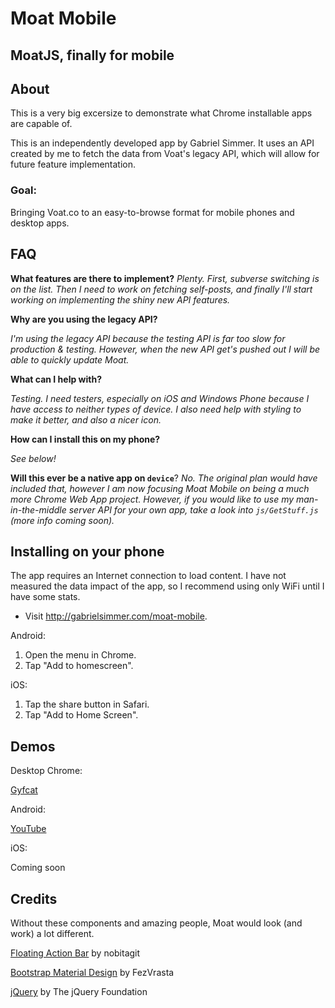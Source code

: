 # Moat Mobile

## MoatJS, finally for mobile

## About

This is a very big excersize to demonstrate what Chrome installable apps are capable of.

This is an independently developed app by Gabriel Simmer. It uses an API created by me to fetch the data from Voat's legacy API, which will allow for future feature implementation.

### Goal:

Bringing Voat.co to an easy-to-browse format for mobile phones and desktop apps.

## FAQ

**What features are there to implement?**
*Plenty. First, subverse switching is on the list. Then I need to work on fetching self-posts, and finally I'll start working on implementing the shiny new API features.*

**Why are you using the legacy API?**

*I'm using the legacy API because the testing API is far too slow for production &
testing. However, when the new API get's pushed out I will be able to quickly
update Moat.*

**What can I help with?**

*Testing. I need testers, especially on iOS and Windows Phone because I have access to neither types of device. I also need help with styling to make it better, and also a nicer icon.*

**How can I install this on my phone?**

*See below!*

**Will this ever be a native app on `device`**?
*No. The original plan would have included that, however I am now focusing Moat Mobile on being a much more Chrome Web App project. However, if you would like to use my man-in-the-middle server API for your own app, take a look into `js/GetStuff.js` (more info coming soon).*

## Installing on your phone

The app requires an Internet connection to load content. I have not measured the
data impact of the app, so I recommend using only WiFi until I have some stats.

- Visit http://gabrielsimmer.com/moat-mobile.

Android:

1. Open the menu in Chrome.
2. Tap "Add to homescreen".

iOS:

1. Tap the share button in Safari.
2. Tap "Add to Home Screen".

## Demos

Desktop Chrome:

[Gyfcat](http://gfycat.com/ClearCloudyBluetickcoonhound)

Android:

[YouTube](https://www.youtube.com/watch?v=gI3sWM4v0lY)

iOS:

Coming soon

## Credits

Without these components and amazing people, Moat would look (and work) a lot different.

[Floating Action Bar](https://github.com/nobitagit/material-floating-button) by nobitagit

[Bootstrap Material Design](https://github.com/FezVrasta/bootstrap-material-design) by FezVrasta

[jQuery](https://jquery.com) by The jQuery Foundation
